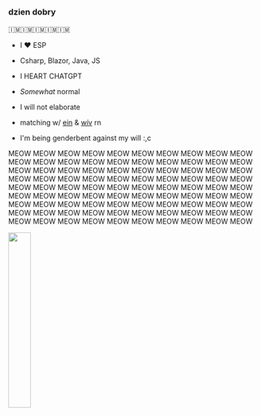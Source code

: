 ### dzien dobry
🇮🇲🇮🇲🇮🇲🇮🇲🇮🇲
- I ♥ ESP
- Csharp, Blazor, Java, JS
- I HEART CHATGPT
- *Somewhat* normal
- I will not elaborate
 
- matching w/ [ein](https://github.com/eingorz) & [wív](https://github.com/veef77) rn
- I'm being genderbent against my will :,c
  
MEOW MEOW MEOW MEOW MEOW MEOW MEOW MEOW MEOW MEOW MEOW MEOW MEOW MEOW MEOW MEOW MEOW MEOW
MEOW MEOW MEOW MEOW MEOW MEOW MEOW MEOW MEOW MEOW MEOW MEOW MEOW MEOW MEOW MEOW MEOW MEOW
MEOW MEOW MEOW MEOW MEOW MEOW MEOW MEOW MEOW MEOW MEOW MEOW MEOW MEOW MEOW MEOW MEOW MEOW
MEOW MEOW MEOW MEOW MEOW MEOW MEOW MEOW MEOW MEOW MEOW MEOW MEOW MEOW MEOW MEOW MEOW MEOW
MEOW MEOW MEOW MEOW MEOW MEOW MEOW MEOW MEOW MEOW MEOW MEOW MEOW MEOW MEOW MEOW MEOW MEOW


<img src="https://cdn.discordapp.com/attachments/1119597850486124576/1370515017568616538/image.png?ex=681fc713&is=681e7593&hm=98061986a3c1e8ab27ac8c013ee995b1502b0be7b3b08f79c432715014760e3b&" width=30%>
